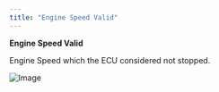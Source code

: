 ```yaml
---
title: "Engine Speed Valid"
---
```


**Engine Speed Valid**


Engine Speed which the ECU considered not stopped.&nbsp;


![Image](</lib/AA main5.jpg>)

